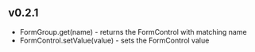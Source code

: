 ## v0.2.1
- FormGroup.get(name) - returns the FormControl with matching name
- FormControl.setValue(value) - sets the FormControl value
